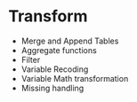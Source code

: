 # Transform
- Merge and Append Tables
- Aggregate functions
- Filter
- Variable Recoding
- Variable Math transformation
- Missing handling
